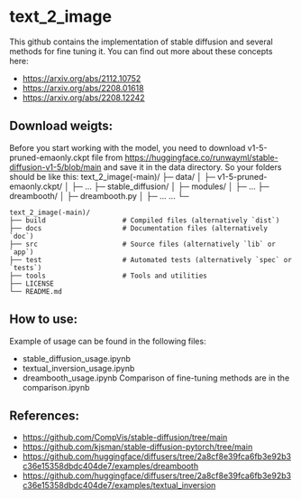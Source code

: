 # text_2_image
This github contains the implementation of stable diffusion and several methods for fine tuning it.
You can find out more about these concepts here:
  - https://arxiv.org/abs/2112.10752
  - https://arxiv.org/abs/2208.01618
  - https://arxiv.org/abs/2208.12242

## Download weigts:
Before you start working with the model, you need to download v1-5-pruned-emaonly.ckpt
file from https://huggingface.co/runwayml/stable-diffusion-v1-5/blob/main and save it in the data directory.
So your folders should be like this:
   text_2_image(-main)/
    ├─ data/
    │  ├─ v1-5-pruned-emaonly.ckpt/
    │  ├─ ...
    ├─ stable_diffusion/
    │  ├─ modules/
    │  ├─ ...
    ├─ dreambooth/
    │  ├─ dreambooth.py
    │  ├─ ...
    ...
    └─

    text_2_image(-main)/
    ├── build                   # Compiled files (alternatively `dist`)
    ├── docs                    # Documentation files (alternatively `doc`)
    ├── src                     # Source files (alternatively `lib` or `app`)
    ├── test                    # Automated tests (alternatively `spec` or `tests`)
    ├── tools                   # Tools and utilities
    ├── LICENSE
    └── README.md

## How to use:
Example of usage can be found in the following files:
  - stable_diffusion_usage.ipynb
  - textual_inversion_usage.ipynb
  - dreambooth_usage.ipynb
Comparison of fine-tuning methods are in the comparison.ipynb

## References:
- https://github.com/CompVis/stable-diffusion/tree/main
- https://github.com/kjsman/stable-diffusion-pytorch/tree/main
- https://github.com/huggingface/diffusers/tree/2a8cf8e39fca6fb3e92b3c36e15358dbdc404de7/examples/dreambooth
- https://github.com/huggingface/diffusers/tree/2a8cf8e39fca6fb3e92b3c36e15358dbdc404de7/examples/textual_inversion
